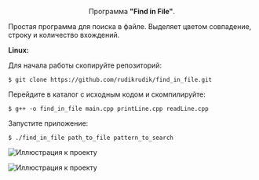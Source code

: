 <p align=center>Программа <b>"Find in File"</b>.</p>

Простая программа для поиска в файле. Выделяет цветом совпадение, строку и количество вхождений.

<b>Linux:</b>

Для начала работы скопируйте репозиторий:
```
$ git clone https://github.com/rudikrudik/find_in_file.git
```
Перейдите в каталог с исходным кодом и скомпилируйте:
```
$ g++ -o find_in_file main.cpp printLine.cpp readLine.cpp
```
Запустите приложение:
```
$ ./find_in_file path_to_file pattern_to_search
```


![Иллюстрация к проекту](https://github.com/rudikrudik/find_in_file/blob/66dfd13587b44d2069a097f0ea8e7a46d28ceca2/image/linux.jpg)

![Иллюстрация к проекту](https://github.com/rudikrudik/find_in_file/blob/master/image/windows.jpg)








